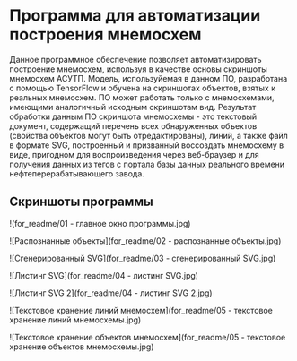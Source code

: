 # Программа для автоматизации построения мнемосхем

Данное программное обеспечение позволяет автоматизировать
построение мнемосхем, используя в качестве основы скриншоты
мнемосхем АСУТП. Модель, используйемая в данном ПО, разработана
с помощью TensorFlow и обучена на скриншотах объектов, взятых
к реальных мнемосхем. ПО может работать только с мнемосхемами,
имеющими аналогичный исходным скриншотам вид. Результат обработки
данным ПО скриншота мнемосхемы - это текстовый документ, содержащий
перечень всех обнаруженных объектов (свойства объектов могут быть
отредактированы), линий, а также файл в формате SVG, построенный
и призванный воссоздать мнемосхему в виде, пригодном для воспроизведения
через веб-браузер и для получения данных из тегов с портала базы
данных реального времени нефтеперерабатывающего завода.

## Скриншоты программы
!(for_readme/01 - главное окно программы.jpg)

![Распознанные объекты](for_readme/02 - распознанные объекты.jpg)

![Сгенерированный SVG](for_readme/03 - сгенерированный SVG.jpg)

![Листинг SVG](for_readme/04 - листинг SVG.jpg)

![Листинг SVG 2](for_readme/04 - листинг SVG 2.jpg)

![Текстовое хранение линий мнемосхем](for_readme/05 - текстовое хранение линий мнемосхемы.jpg)

![Текстовое хранение объектов мнемосхем](for_readme/05 - текстовое хранение объектов мнемосхемы.jpg)
